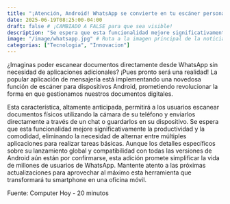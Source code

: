 ```yaml
---
title: "¡Atención, Android! WhatsApp se convierte en tu escáner personal con su nueva función integrada"
date: 2025-06-19T08:25:00-04:00
draft: false # ¡CAMBIADO A FALSE para que sea visible!
description: "Se espera que esta funcionalidad mejore significativamente la productividad y la comodidad, eliminando la necesidad de alternar entre múltiples aplicaciones para realizar tareas básicas. "
image: "/image/whatsapp.jpg" # Ruta a la imagen principal de la noticia
categorias: ["Tecnologia", "Innovacion"] 
---
```

¿Imaginas poder escanear documentos directamente desde WhatsApp sin necesidad de aplicaciones adicionales? ¡Pues pronto será una realidad! La popular aplicación de mensajería está implementando una novedosa función de escáner para dispositivos Android, prometiendo revolucionar la forma en que gestionamos nuestros documentos digitales.

Esta característica, altamente anticipada, permitirá a los usuarios escanear documentos físicos utilizando la cámara de su teléfono y enviarlos directamente a través de un chat o guardarlos en su dispositivo. Se espera que esta funcionalidad mejore significativamente la productividad y la comodidad, eliminando la necesidad de alternar entre múltiples aplicaciones para realizar tareas básicas. Aunque los detalles específicos sobre su lanzamiento global y compatibilidad con todas las versiones de Android aún están por confirmarse, esta adición promete simplificar la vida de millones de usuarios de WhatsApp. Mantente atento a las próximas actualizaciones para aprovechar al máximo esta herramienta que transformará tu smartphone en una oficina móvil.

Fuente: Computer Hoy - 20 minutos
